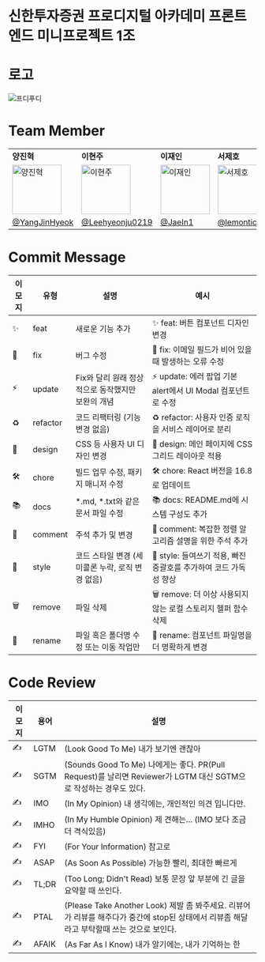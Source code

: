 
  # 신한투자증권 프로디지털 아카데미 프론트엔드 미니프로젝트 1조 

# 로고

![프디푸디](https://github.com/PDI-foodi/.github/assets/127959482/beb5f2a4-6707-40f2-910a-d573bed153d0)


# Team Member



<table>
  <tr>
    <td><strong>양진혁</strong></td>
    <td><strong>이현주</strong></td>
    <td><strong>이재인</strong></td>
    <td><strong>서제호</strong></td>
  </tr>
  <tr>
    <td><img src="https://github.com/hi-already-name/.github/assets/127959482/cc8dea54-d3f2-4413-a804-1ec9740837ed" alt="양진혁" width="100" height="100"></td>
    <td><img src="https://github.com/hi-already-name/.github/assets/127959482/6be20e5f-a0d0-4710-bab0-8d3ed6698650" alt="이현주" width="100" height="100"></td>
    <td><img src="https://github.com/hi-already-name/.github/assets/127959482/54599eda-6a6c-476d-9ad7-e063f8b0d40a" alt="이재인" width="100" height="100"></td>
    <td><img src="https://github.com/hi-already-name/.github/assets/127959482/710ddc6b-4ce0-4c7f-8015-79d103314f63" alt="서제호" width="100" height="100"></td>
  </tr>
  <tr>
    <td><a href="https://github.com/YangJinHyeok">@YangJinHyeok</a></td>
    <td><a href="https://github.com/Leehyeonju0219">@Leehyeonju0219</a></td>
    <td><a href="https://github.com/JaeIn1">@JaeIn1</a></td>
    <td><a href="https://github.com/lemonticsoul">@lemonticsoul</a></td>
  </tr>
</table>

# Commit Message

| 이모지 | 유형        | 설명                                                   | 예시                                              |
|--------|-------------|--------------------------------------------------------|---------------------------------------------------|
| ✨      | feat        | 새로운 기능 추가                                       | ✨ feat: 버튼 컴포넌트 디자인 변경                 |
| 🐛      | fix         | 버그 수정                                               | 🐛 fix: 이메일 필드가 비어 있을 때 발생하는 오류 수정 |
| ⚡      | update      | Fix와 달리 원래 정상적으로 동작했지만 보완의 개념       | ⚡ update: 에러 팝업 기본 alert에서 UI Modal 컴포넌트로 수정 |
| ♻      | refactor    | 코드 리팩터링 (기능 변경 없음)                         | ♻ refactor: 사용자 인증 로직을 서비스 레이어로 분리 |
| 🎨      | design      | CSS 등 사용자 UI 디자인 변경                           | 🎨 design: 메인 페이지에 CSS 그리드 레이아웃 적용   |
| 🛠️      | chore       | 빌드 업무 수정, 패키지 매니저 수정                      | 🛠️ chore: React 버전을 16.8로 업데이트             |
| 📚      | docs        | *.md, *.txt와 같은 문서 파일 수정                      | 📚 docs: README.md에 시스템 구성도 추가            |
| 💬      | comment     | 주석 추가 및 변경                                      | 💬 comment: 복잡한 정렬 알고리즘 설명을 위한 주석 추가 |
| 💄      | style       | 코드 스타일 변경 (세미콜론 누락, 로직 변경 없음)        | 💄 style: 들여쓰기 적용, 빠진 중괄호를 추가하여 코드 가독성 향상 |
| 🗑️      | remove      | 파일 삭제                                              | 🗑️ remove: 더 이상 사용되지 않는 로컬 스토리지 헬퍼 함수 삭제 |
| 🚚      | rename      | 파일 혹은 폴더명 수정 또는 이동 작업만                 | 🚚 rename: 컴포넌트 파일명을 더 명확하게 변경       |

# Code Review

| 이모지 | 용어        | 설명                                                                                         |
|--------|-------------|--------------------------------------------------------------------------------------------|
| ✍      | LGTM        | (Look Good To Me) 내가 보기엔 괜찮아                                                          |
| ✍      | SGTM        | (Sounds Good To Me) 나에게는 좋다. PR(Pull Request)를 날리면 Reviewer가 LGTM 대신 SGTM으로 작성하는 경우도 있다. |
| ✍      | IMO         | (In My Opinion) 내 생각에는, 개인적인 의견 입니다만.                                            |
| ✍      | IMHO        | (In My Humble Opinion) 제 견해는... (IMO 보다 조금 더 격식있음)                                   |
| ✍      | FYI         | (For Your Information) 참고로                                                                  |
| ✍      | ASAP        | (As Soon As Possible) 가능한 빨리, 최대한 빠르게                                                |
| ✍      | TL;DR       | (Too Long; Didn't Read) 보통 문장 앞 부분에 긴 글을 요약할 때 쓰인다.                           |
| ✍      | PTAL        | (Please Take Another Look) 제발 좀 봐주세요. 리뷰어가 리뷰를 해주다가 중간에 stop된 상태에서 리뷰좀 해달라고 부탁할때 쓰는 것으로 보인다. |
| ✍      | AFAIK       | (As Far As I Know) 내가 알기에는, 내가 기억하는 한                                               |

